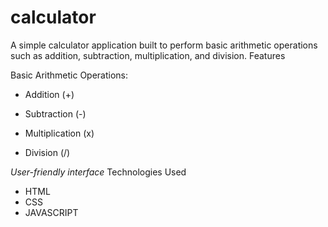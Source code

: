 # calculator
A simple calculator application built to perform basic arithmetic operations such as addition, subtraction, multiplication, and division.
Features

Basic Arithmetic Operations:

* Addition (+)

* Subtraction (-)

* Multiplication (x)

* Division (/)

*User-friendly interface*
Technologies Used
* HTML
* CSS
* JAVASCRIPT 
